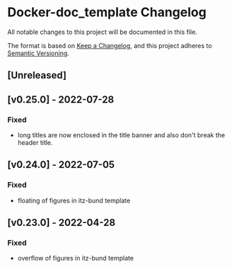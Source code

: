 # Docker-doc_template Changelog
All notable changes to this project will be documented in this file.

The format is based on [Keep a Changelog](https://keepachangelog.com/en/1.0.0/),
and this project adheres to [Semantic Versioning](https://semver.org/spec/v2.0.0.html).

## [Unreleased]

## [v0.25.0] - 2022-07-28
### Fixed
- long titles are now enclosed in the title banner and also don't break the header title.

## [v0.24.0] - 2022-07-05

### Fixed
- floating of figures in itz-bund template

## [v0.23.0] - 2022-04-28

### Fixed
- overflow of figures in itz-bund template 
